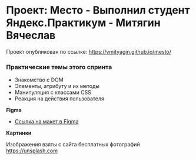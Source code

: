# Проект: Место - Выполнил студент Яндекс.Практикум - Митягин Вячеслав

Проект опубликован по ссылке: https://vmityagin.github.io/mesto/

### Практические темы этого спринта

* Знакомство с DOM
* Элементы, атрибуту и их методы
* Манипуляция с классами CSS
* Реакция на действия пользователя

**Figma**

* [Ссылка на макет в Figma](https://www.figma.com/file/2cn9N9jSkmxD84oJik7xL7/JavaScript.-Sprint-4?node-id=0%3A1)

**Картинки**

Изображения взяты с сайта бесплатных фотографий https://unsplash.com

